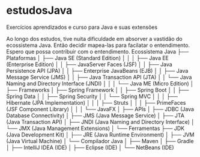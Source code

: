 # estudosJava

Exercícios aprendizados e curso para Java e suas extensões

Ao longo dos estudos, tive nuita dificuldade em absorver a vastidão do ecossistema Java.
Então decidir mapea-las para facilatar o entendimento.
Espero que possa contribuir com o entendimento.
Ecossistema Java
├── Plataformas
│ ├── Java SE (Standard Edition)
│ │
│ ├── Java EE (Enterprise Edition)
│ │ ├── JavaServer Faces (JSF)
│ │ ├── Java Persistence API (JPA)
│ │ ├── Enterprise JavaBeans (EJB)
│ │ ├── Java Message Service (JMS)
│ │ ├── Java Transaction API (JTA)
│ │ └── Java Naming and Directory Interface (JNDI)
│ │
│ └── Java ME (Micro Edition)
│
├── Frameworks
│ ├── Spring Framework
│ │ ├── Spring Boot
│ │ ├── Spring Data
│ │ ├── Spring Security
│ │ └── Spring MVC
│ │
│ ├── Hibernate (JPA Implementation)
│ │
│ ├── Struts
│ │
│ ├── PrimeFaces (JSF Component Library)
│ │
│ └── JavaFX
│
├── APIs
│ ├── JDBC (Java Database Connectivity)
│ ├── JMS (Java Message Service)
│ ├── JTA (Java Transaction API)
│ ├── JNDI (Java Naming and Directory Interface)
│ └── JMX (Java Management Extensions)
│
└── Ferramentas
├── JDK (Java Development Kit)
│ ├── JRE (Java Runtime Environment)
│ ├── JVM (Java Virtual Machine)
│ └── Compilador Java
│
├── Maven
│
├── Gradle
│
├── IntelliJ IDEA (IDE)
│
├── Eclipse (IDE)
│
└── NetBeans (IDE)
